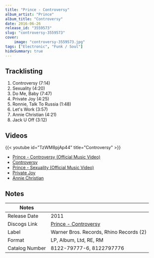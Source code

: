 ```yaml
---
title: "Prince - Controversy"
album_artist: "Prince"
album_title: "Controversy"
date: 2016-06-26
release_id: "3559573"
slug: "controversy-3559573"
cover:
    image: "controversy-3559573.jpg"
tags: ["Electronic", "Funk / Soul"]
hideSummary: true
---
```


## Tracklisting
1. Controversy (7:14)
2. Sexuality (4:20)
3. Do Me, Baby (7:47)
4. Private Joy (4:25)
5. Ronnie, Talk To Russia (1:48)
6. Let's Work (3:57)
7. Annie Christian (4:21)
8. Jack U Off (3:12)

## Videos
{{< youtube id="TzWM8pjAp44" title="Controversy" >}}
- [Prince - Controversy (Official Music Video)](https://www.youtube.com/watch?v=4gazNwzC4H0)
- [Controversy](https://www.youtube.com/watch?v=3fZy5hX6uLg)
- [Prince - Sexuality (Official Music Video)](https://www.youtube.com/watch?v=mZO5HLRk7KE)
- [Private Joy](https://www.youtube.com/watch?v=TX94-R9rsoQ)
- [Annie Christian](https://www.youtube.com/watch?v=rcqb9EvqXS8)

## Notes

| Notes          |             |
| ---------------| ----------- |
| Release Date   | 2011 |
| Discogs Link   | [Prince - Controversy](https://www.discogs.com/release/3559573) |
| Label          | Warner Bros. Records, Rhino Records (2) |
| Format         | LP, Album, Ltd, RE, RM |
| Catalog Number | 8122-79777-6, 8122797776 |

